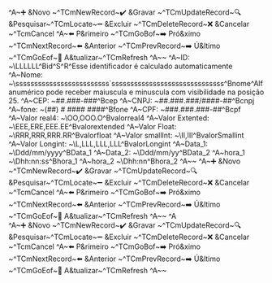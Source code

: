 ^A~➕ &Novo      ~^TCmNewRecord~✔️ &Gravar   ~^TCmUpdateRecord~🔍 &Pesquisar~^TCmLocate~➖ &Excluir   ~^TCmDeleteRecord~❌ &Cancelar  ~^TcmCancel
^A~⬅️ P&rimeiro ~^TCmGoBof~➡️ Pró&ximo  ~^TCmNextRecord~⬅️ &Anterior ~^TCmPrevRecord~➡️ Ú&ltimo   ~^TCmGoEof~🔄 A&tualizar~^TCmRefresh 
^A~~ 
^A~ID:   ~\LLLLLL^Bid^S^R^Esse identificador é calculado automaticamente 
^A~Nome: ~\sssssssssssssssssssssssss`ssssssssssssssssssssssssssssss^Bnome^Alfanumérico pode receber maiuscula e minuscula com visibilidade na posição 25. 
^A~CEP:  ~\##.###-###^Bcep 
^A~CNPJ: ~\##.###.###/####-##^Bcnpj 
^A~fone: ~\(##) # #### ####^Bfone 
^A~CPF:  ~\###.###.###-##^Bcpf 
^A~Valor real4:    ~\OO,OOO.O^Bvalorreal4 
^A~Valor Extented: ~\EEE,ERE,EEE.EE^Bvalorextended 
^A~Valor Float:    ~\RRR,RRR,RRR.RR^Bvalorfloat 
^A~Valor smallInt: ~\II,III^BvalorSmallint 
^A~Valor Longint:  ~\L,LLL,LLL,LLL^BvalorLongint 
^A~Data_1:         ~\Ddd/mm/yyyy^BData_1 
^A~Data_2:         ~\Ddd/mm/yy^BData_2 
^A~hora_1          ~\Dhh:nn:ss^Bhora_1 
^A~hora_2          ~\Dhh:nn^Bhora_2 
^A~~ 
^A~➕ &Novo      ~^TCmNewRecord~✔️ &Gravar   ~^TCmUpdateRecord~🔍 &Pesquisar~^TCmLocate~➖ &Excluir   ~^TCmDeleteRecord~❌ &Cancelar  ~^TcmCancel 
^A~⬅️ P&rimeiro ~^TCmGoBof~➡️ Pró&ximo  ~^TCmNextRecord~⬅️ &Anterior ~^TCmPrevRecord~➡️ Ú&ltimo   ~^TCmGoEof~🔄 A&tualizar~^TCmRefresh 
^A~~ 
^A  
^A~➕ &Novo      ~^TCmNewRecord~✔️ &Gravar   ~^TCmUpdateRecord~🔍 &Pesquisar~^TCmLocate~➖ &Excluir   ~^TCmDeleteRecord~❌ &Cancelar  ~^TcmCancel 
^A~⬅️ P&rimeiro ~^TCmGoBof~➡️ Pró&ximo  ~^TCmNextRecord~⬅️ &Anterior ~^TCmPrevRecord~➡️ Ú&ltimo   ~^TCmGoEof~🔄 A&tualizar~^TCmRefresh 
^A~~ 


